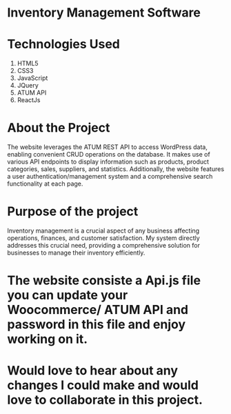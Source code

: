 # Inventory Management Software

# Technologies Used
1. HTML5
2. CSS3
3. JavaScript
4. JQuery
5. ATUM API
6. ReactJs

# About the Project
The website leverages the ATUM REST API to access WordPress data, enabling convenient CRUD operations on the database. It makes use of various API endpoints to display information such as products, product categories, sales, suppliers, and statistics. Additionally, the website features a user authentication/management system and a comprehensive search functionality at each page.

# Purpose of the project
Inventory management is a crucial aspect of any business affecting operations, finances, and customer satisfaction. My system directly addresses this crucial need, providing a comprehensive solution for businesses to manage their inventory efficiently.

# The website consiste a Api.js file you can update your Woocommerce/ ATUM API and password in this file and enjoy working on it.

# Would love to hear about any changes I could make and would love to collaborate in this project.

